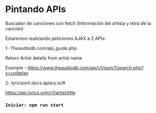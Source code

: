 # Pintando APIs 

Buscador de canciones con fetch (Información del artista y letra de la canción)  

Estaremos realizando peticiones AJAX a 2 APIs: 

1- Theaudiodb.com/api_guide.php 

  Return Artist details from artist name 

  Example - https://www.theaudiodb.com/api/v1/json/1/search.php?s=coldplay 

2- lyricsovh.docs.apiary.io/# 

  https://api.lyrics.ovh/v1/artist/title 


### `Iniciar: npm run start `

